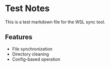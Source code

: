 # Test Notes

This is a test markdown file for the WSL sync tool.

## Features
- File synchronization
- Directory cleaning
- Config-based operation